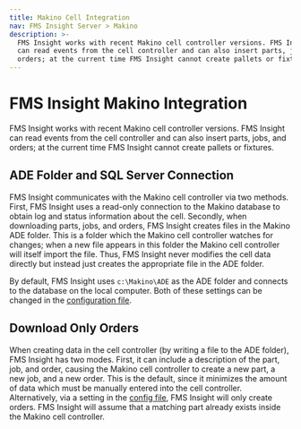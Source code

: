 ```yaml
---
title: Makino Cell Integration
nav: FMS Insight Server > Makino
description: >-
  FMS Insight works with recent Makino cell controller versions. FMS Insight
  can read events from the cell controller and can also insert parts, jobs, and
  orders; at the current time FMS Insight cannot create pallets or fixtures.
---
```


# FMS Insight Makino Integration

FMS Insight works with recent Makino cell controller versions. FMS Insight
can read events from the cell controller and can also insert parts, jobs, and
orders; at the current time FMS Insight cannot create pallets or fixtures.

## ADE Folder and SQL Server Connection

FMS Insight communicates with the Makino cell controller via two methods.
First, FMS Insight uses a read-only connection to the Makino database to
obtain log and status information about the cell. Secondly, when downloading
parts, jobs, and orders, FMS Insight creates files in the Makino ADE folder.
This is a folder which the Makino cell controller watches for changes; when a
new file appears in this folder the Makino cell controller will itself import
the file. Thus, FMS Insight never modifies the cell data directly but instead
just creates the appropriate file in the ADE folder.

By default, FMS Insight uses `c:\Makino\ADE` as the ADE folder and connects
to the database on the local computer. Both of these settings can be changed
in the [configuration file](server-config).

## Download Only Orders

When creating data in the cell controller (by writing a file to the ADE
folder), FMS Insight has two modes. First, it can include a description of
the part, job, and order, causing the Makino cell controller to create a new
part, a new job, and a new order. This is the default, since it minimizes the
amount of data which must be manually entered into the cell controller.
Alternatively, via a setting in the [config file](server-config), FMS
Insight will only create orders. FMS Insight will assume that a matching part
already exists inside the Makino cell controller.
